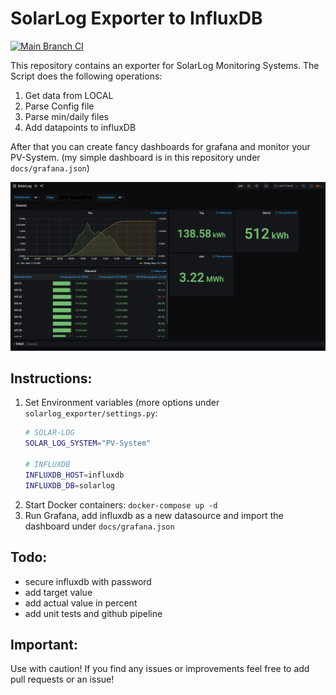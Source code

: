 # SolarLog Exporter to InfluxDB
[![Main Branch CI](https://github.com/chrishrb/solarlog-exporter/actions/workflows/pipeline.yml/badge.svg)](https://github.com/chrishrb/solarlog-exporter/actions/workflows/pipeline.yml)

This repository contains an exporter for SolarLog Monitoring Systems. The Script does the following operations:
1. Get data from LOCAL
2. Parse Config file
3. Parse min/daily files 
4. Add datapoints to influxDB

After that you can create fancy dashboards for grafana and monitor your PV-System. (my simple dashboard is in this repository under `docs/grafana.json`)

![grafana](docs/screenshot.png)

## Instructions:
1. Set Environment variables (more options under `solarlog_exporter/settings.py`:
    ```bash
    # SOLAR-LOG
    SOLAR_LOG_SYSTEM="PV-System"
   
    # INFLUXDB
    INFLUXDB_HOST=influxdb
    INFLUXDB_DB=solarlog
    ```
2. Start Docker containers: `docker-compose up -d`
3. Run Grafana, add influxdb as a new datasource and import the dashboard under `docs/grafana.json`

## Todo:
- secure influxdb with password
- add target value
- add actual value in percent
- add unit tests and github pipeline

## Important:
Use with caution! If you find any issues or improvements feel free to add pull requests or an issue!